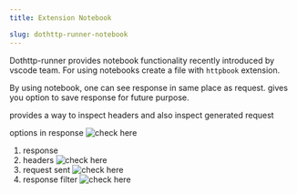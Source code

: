 ```yaml
---
title: Extension Notebook

slug: dothttp-runner-notebook
---
```


Dothttp-runner provides notebook functionality recently introduced by vscode team. For using notebooks create a file with `httpbook` extension.


By using notebook, one can see response in same place as request. gives you option to save response for future purpose. 

provides a way to inspect headers and also inspect generated request

options in response
![check here](/img/dothttp-notebook-explore.png)
1. response
2. headers
![check here](/img/dothttp-notebook-headers.png )
3. request sent
![check here](/img/dothttp-notebook-request-sent.png)
4. response filter 
![check here](/img/dothttp-notebook-response-filter.png)
